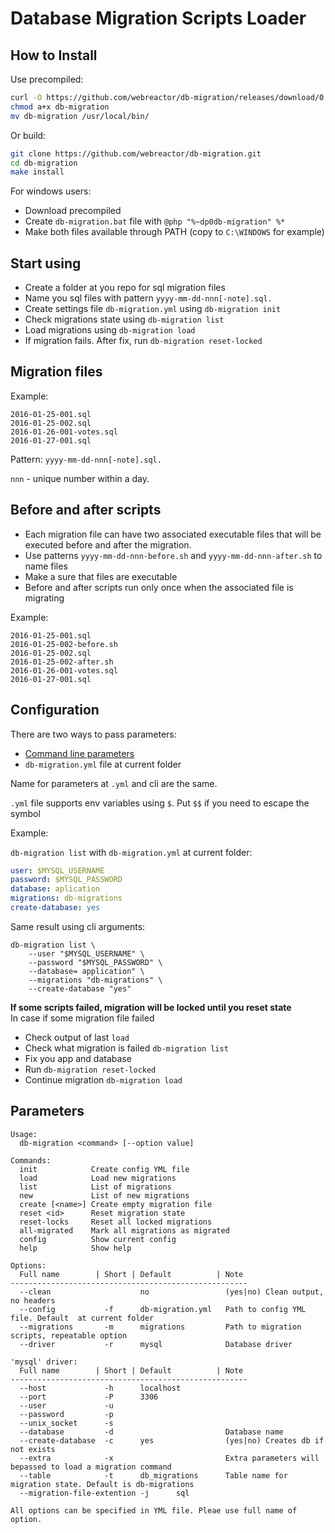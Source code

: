 Database Migration Scripts Loader
========================================

## How to Install

Use precompiled:
```bash
curl -O https://github.com/webreactor/db-migration/releases/download/0.1.0/db-migration
chmod a+x db-migration
mv db-migration /usr/local/bin/
```
Or build:
```bash
git clone https://github.com/webreactor/db-migration.git
cd db-migration
make install
```

For windows users:
* Download precompiled
* Create `db-migration.bat` file with `@php "%~dp0db-migration" %*`
* Make both files available through PATH (copy to `C:\WINDOWS` for example)

## Start using
* Create a folder at you repo for sql migration files
* Name you sql files with pattern `yyyy-mm-dd-nnn[-note].sql.`
* Create settings file `db-migration.yml` using `db-migration init`
* Check migrations state using `db-migration list`
* Load migrations using `db-migration load`
* If migration fails. After fix, run `db-migration reset-locked`

## Migration files
Example:
```
2016-01-25-001.sql
2016-01-25-002.sql
2016-01-26-001-votes.sql
2016-01-27-001.sql
```
Pattern: `yyyy-mm-dd-nnn[-note].sql.`

`nnn` - unique number within a day.

## Before and after scripts

* Each migration file can have two associated executable files that will be executed before and after the migration.
* Use patterns `yyyy-mm-dd-nnn-before.sh` and `yyyy-mm-dd-nnn-after.sh` to name files
* Make a sure that files are executable
* Before and after scripts run only once when the associated file is migrating

Example:
```
2016-01-25-001.sql
2016-01-25-002-before.sh
2016-01-25-002.sql
2016-01-25-002-after.sh
2016-01-26-001-votes.sql
2016-01-27-001.sql
```

## Configuration
There are two ways to pass parameters:
* [Command line parameters](#parameters)
* `db-migration.yml` file at current folder

Name for parameters at `.yml` and cli are the same.

`.yml` file supports env variables using `$`. Put `$$` if you need to escape the symbol

Example:

`db-migration list`
with `db-migration.yml` at current folder:
```yml
user: $MYSQL_USERNAME
password: $MYSQL_PASSWORD
database: aplication
migrations: db-migrations
create-database: yes
```

Same result using cli arguments:
```
db-migration list \
    --user "$MYSQL_USERNAME" \
    --password "$MYSQL_PASSWORD" \
    --database= application" \
    --migrations "db-migrations" \
    --create-database "yes"
```

**If some scripts failed, migration will be locked until you reset state**\
In case if some migration file failed
* Check output of last `load`
* Check what migration is failed `db-migration list`
* Fix you app and database
* Run `db-migration reset-locked`
* Continue migration `db-migration load`

## Parameters
```
Usage:
  db-migration <command> [--option value]

Commands:
  init            Create config YML file
  load            Load new migrations
  list            List of migrations
  new             List of new migrations
  create [<name>] Create empty migration file
  reset <id>      Reset migration state
  reset-locks     Reset all locked migrations
  all-migrated    Mark all migrations as migrated
  config          Show current config
  help            Show help

Options:
  Full name        | Short | Default          | Note
-----------------------------------------------------
  --clean                    no                 (yes|no) Clean output, no headers
  --config           -f      db-migration.yml   Path to config YML file. Default  at current folder
  --migrations       -m      migrations         Path to migration scripts, repeatable option
  --driver           -r      mysql              Database driver

'mysql' driver:
  Full name        | Short | Default          | Note
-----------------------------------------------------
  --host             -h      localhost
  --port             -P      3306
  --user             -u
  --password         -p
  --unix_socket      -s
  --database         -d                         Database name
  --create-database  -c      yes                (yes|no) Creates db if not exists
  --extra            -x                         Extra parameters will bepassed to load a migration command
  --table            -t      db_migrations      Table name for migration state. Default is db-migrations
  --migration-file-extention -j      sql

All options can be specified in YML file. Pleae use full name of option.


```
